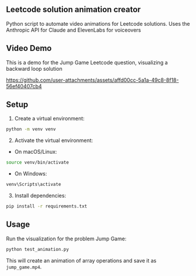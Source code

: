 ## Leetcode solution animation creator

Python script to automate video animations for Leetcode solutions. Uses the Anthropic API for Claude and ElevenLabs for voiceovers

## Video Demo
This is a demo for the Jump Game Leetcode question, visualizing a backward loop solution

https://github.com/user-attachments/assets/affd00cc-5a1a-49c8-8f18-56ef40407cb4


## Setup

1. Create a virtual environment:
```bash
python -m venv venv
```

2. Activate the virtual environment:
- On macOS/Linux:
```bash
source venv/bin/activate
```
- On Windows:
```bash
venv\Scripts\activate
```

3. Install dependencies:
```bash
pip install -r requirements.txt
```

## Usage

Run the visualization for the problem Jump Game:
```bash
python test_animation.py
```

This will create an animation of array operations and save it as `jump_game.mp4`. 

